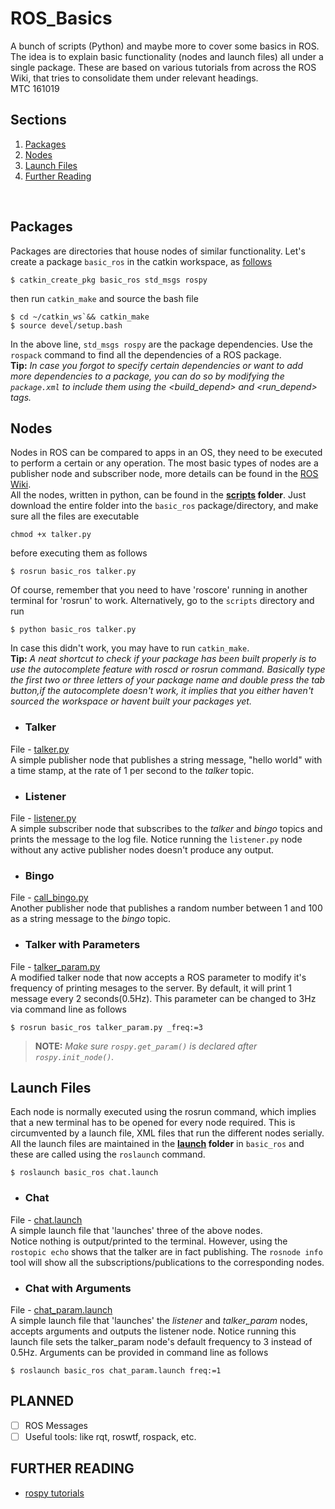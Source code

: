 # ROS_Basics
A  bunch of scripts (Python) and maybe more to cover some basics in ROS.
The idea is to explain basic functionality (nodes and launch files) all under a single package. These are based on various tutorials from across the ROS Wiki, that tries to consolidate them under relevant headings.
<br> MTC 161019


## Sections
1. [Packages](#packages)
2. [Nodes](#nodes)
3. [Launch Files](#launch-files)
4. [Further Reading](#further-reading)
<br>

## Packages
Packages are directories that house nodes of similar functionality. Let's create a package `basic_ros` in the catkin workspace, as [follows](http://wiki.ros.org/ROS/Tutorials/CreatingPackage)
```
$ catkin_create_pkg basic_ros std_msgs rospy
```
then run `catkin_make` and source the bash file 
```
$ cd ~/catkin_ws`&& catkin_make
$ source devel/setup.bash
```
In the above line, `std_msgs rospy` are the package dependencies. Use the `rospack` command to find all the dependencies of a ROS package. <br>
**Tip:** 
*In case you forgot to specify certain dependencies or want to add more dependencies to a package, you can do so by modifying the `package.xml` to include them using the <build_depend> and <run_depend> tags.*

## Nodes
Nodes in ROS can be compared to apps in an OS, they need to be executed to perform a certain or any operation. The most basic types of nodes are a publisher node and subscriber node, more details can be found in the [ROS Wiki](http://wiki.ros.org/ROS/Tutorials/WritingPublisherSubscriber%28python%29). 
<br>All the nodes, written in python, can be found in the **[scripts](https://github.com/mtc-20/ROS_Basics/tree/master/scripts)  folder**. Just download the entire folder into the `basic_ros` package/directory, and make sure all the files are executable
```
chmod +x talker.py
```
before executing them as follows
```
$ rosrun basic_ros talker.py
```
Of course, remember that you need to have 'roscore' running in another terminal for 'rosrun' to work. Alternatively, go to the `scripts` directory and run 
```
$ python basic_ros talker.py
```
In case this didn't work, you may have to run `catkin_make`. 
<br>
**Tip:**
*A neat shortcut to check if your package has been built properly is to use the autocomplete feature with roscd or rosrun command. Basically type the first two or three letters of your package name and double press the tab button,if the autocomplete doesn't work, it implies that you either haven't sourced the workspace or havent built your packages yet.*
- ### Talker
File - [talker.py](https://github.com/mtc-20/ROS_Basics/blob/master/scripts/talker.py) <br>
A simple publisher node that publishes a string message, "hello world" with a time stamp, at the rate of 1 per second to the *talker* topic.

- ### Listener
File - [listener.py](https://github.com/mtc-20/ROS_Basics/blob/master/scripts/listener.py) <br>
A simple subscriber node that subscribes to the *talker* and *bingo* topics and prints the message to the log file. Notice running the `listener.py` node without any active publisher nodes doesn't produce any output.

- ### Bingo
File - [call_bingo.py](https://github.com/mtc-20/ROS_Basics/blob/master/scripts/call_bingo.py) <br>
Another publisher node that publishes a random number between 1 and 100 as a string message to the *bingo* topic.

- ### Talker with Parameters
File - [talker_param.py](https://github.com/mtc-20/ROS_Basics/blob/master/scripts/talker_param.py) <br>
A modified talker node that now accepts a ROS parameter to modify it's frequency of printing mesages to the server. By default, it will print 1 message every 2 seconds(0.5Hz). This parameter can be changed to 3Hz via command line as follows
```
$ rosrun basic_ros talker_param.py _freq:=3
```
> **NOTE:** *Make sure `rospy.get_param()` is declared after `rospy.init_node()`.*
## Launch Files
Each node is normally executed using the rosrun command, which implies that a new terminal has to be opened for every node required. This is circumvented by a launch file, XML files that run the different nodes serially.
<br> All the launch files are maintained in the **[launch](https://github.com/mtc-20/ROS_Basics/tree/master/launch) folder** in `basic_ros` and these are called using the `roslaunch` command.
```
$ roslaunch basic_ros chat.launch
```
- ### Chat
File - [chat.launch](https://github.com/mtc-20/ROS_Basics/blob/master/launch/chat.launch) <br>
A simple launch file that 'launches' three of the above nodes. <br>Notice nothing is output/printed to the terminal. However, using the `rostopic echo` shows that the talker are in fact publishing. The `rosnode info` tool will show all the subscriptions/publications to the corresponding nodes.


- ### Chat with Arguments
File - [chat_param.launch](https://github.com/mtc-20/ROS_Basics/blob/master/launch/chat_param.launch) <br>
A simple launch file that 'launches' the *listener* and *talker_param* nodes, accepts arguments and outputs the listener node. Notice running this launch file sets the talker_param node's default frequency to 3 instead of 0.5Hz. Arguments can be provided in command line as follows

```
$ roslaunch basic_ros chat_param.launch freq:=1
```
## PLANNED
- [ ] ROS Messages
- [ ] Useful tools: like rqt, roswtf, rospack, etc. 
## FURTHER READING
- [rospy tutorials](http://wiki.ros.org/rospy_tutorials) 
